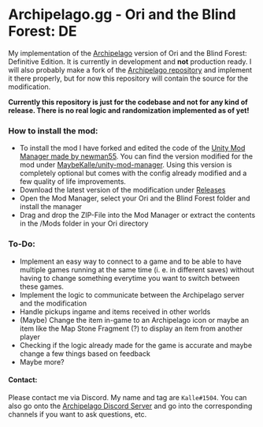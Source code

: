 # Archipelago.gg -  Ori and the Blind Forest: DE
My implementation of the [Archipelago](https://archipelago.gg) version of Ori and the Blind Forest: Definitive Edition. It is currently in development and **not** production ready. I will also probably make a fork of the [Archipelago repository](https://github.com/ArchipelagoMW/Archipelago) and implement it there properly, but for now this repository will contain the source for the modification.

**Currently this repository is just for the codebase and not for any kind of release. There is no real logic and randomization implemented as of yet!**

### How to install the mod:
 - To install the mod I have forked and edited the code of the [Unity Mod Manager made by newman55](https://github.com/newman55/unity-mod-manager). You can find the version modified for the mod under [MaybeKalle/unity-mod-manager](https://github.com/MaybeKalle/unity-mod-manager). Using this version is completely optional but comes with the config already modified and a few quality of life improvements.
 - Download the latest version of the modification under [Releases](https://github.com/MaybeKalle/ArchipelagoOriDE/releases/latest)
 - Open the Mod Manager, select your Ori and the Blind Forest folder and install the manager
 - Drag and drop the ZIP-File into the Mod Manager or extract the contents in the /Mods folder in your Ori directory

### To-Do:
 - Implement an easy way to connect to a game and to be able to have multiple games running at the same time (i. e. in different saves) without having to change something everytime you want to switch between these games.
 - Implement the logic to communicate between the Archipelago server and the modification
 - Handle pickups ingame and items received in other worlds
 - (Maybe) Change the item in-game to an Archipelago icon or maybe an item like the Map Stone Fragment (?) to display an item from another player
 - Checking if the logic already made for the game is accurate and maybe change a few things based on feedback
 - Maybe more?
 
 #### Contact:
 Please contact me via Discord. My name and tag are `Kalle#1504`. You can also go onto the [Archipelago Discord Server](https://discord.gg/8Z65BR2) and go into the corresponding channels if you want to ask questions, etc.
